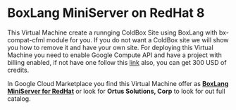 # BoxLang MiniServer on RedHat 8

This Virtual Machine create a runnging ColdBox Site using BoxLang with bx-compat-cfml module for you. If you do not want a ColdBox site we will show you how to remove it and have your own site. For deploying this Virtual Machine you need to enable Google Compute API and have a project with billing enabled, if not have one follow this [link](https://cloud.google.com/?hl=en) also, you can get 300 USD of credits.

In Google Cloud Marketplace you find this Virtual Machine offer as [**BoxLang MiniServer for RedHat**]() or look for **Ortus Solutions, Corp** to look for out full catalog.
